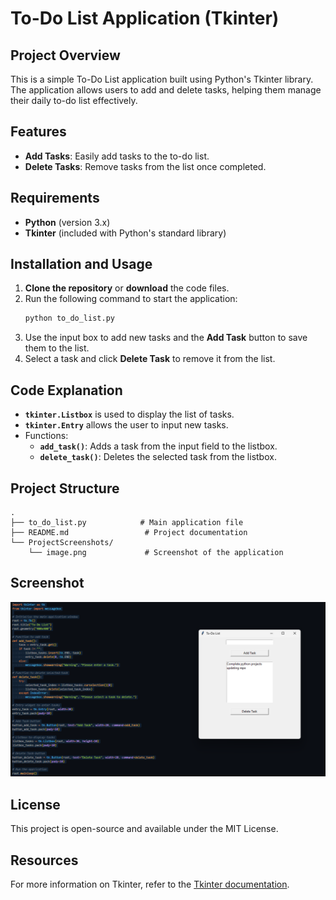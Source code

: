 
# To-Do List Application (Tkinter)

## Project Overview
This is a simple To-Do List application built using Python's Tkinter library. The application allows users to add and delete tasks, helping them manage their daily to-do list effectively.

## Features
- **Add Tasks**: Easily add tasks to the to-do list.
- **Delete Tasks**: Remove tasks from the list once completed.

## Requirements
- **Python** (version 3.x)
- **Tkinter** (included with Python's standard library)

## Installation and Usage
1. **Clone the repository** or **download** the code files.
2. Run the following command to start the application:
   ```bash
   python to_do_list.py
   ```
3. Use the input box to add new tasks and the **Add Task** button to save them to the list.
4. Select a task and click **Delete Task** to remove it from the list.

## Code Explanation
- **`tkinter.Listbox`** is used to display the list of tasks.
- **`tkinter.Entry`** allows the user to input new tasks.
- Functions:
  - **`add_task()`**: Adds a task from the input field to the listbox.
  - **`delete_task()`**: Deletes the selected task from the listbox.

## Project Structure
```
.
├── to_do_list.py            # Main application file
├── README.md                 # Project documentation
└── ProjectScreenshots/
    └── image.png             # Screenshot of the application
```

## Screenshot
![To-Do List Application](ProjectScreenshots/image.png)

## License
This project is open-source and available under the MIT License.

## Resources
For more information on Tkinter, refer to the [Tkinter documentation](https://docs.python.org/3/library/tkinter.html).
